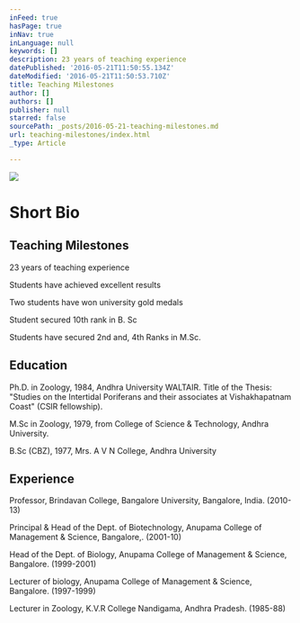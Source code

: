 ```yaml
---
inFeed: true
hasPage: true
inNav: true
inLanguage: null
keywords: []
description: 23 years of teaching experience
datePublished: '2016-05-21T11:50:55.134Z'
dateModified: '2016-05-21T11:50:53.710Z'
title: Teaching Milestones
author: []
authors: []
publisher: null
starred: false
sourcePath: _posts/2016-05-21-teaching-milestones.md
url: teaching-milestones/index.html
_type: Article

---
```

![](https://the-grid-user-content.s3-us-west-2.amazonaws.com/052a26df-96b0-4239-abe4-f96ef9c2e944.jpg)

# Short Bio

## Teaching Milestones

23 years of teaching experience

Students have achieved excellent results 

Two students have won university gold medals

Student secured 10th rank in B. Sc

Students have secured 2nd and, 4th Ranks in M.Sc.

## Education

Ph.D. in Zoology, 1984, Andhra University WALTAIR. Title of the Thesis: "Studies on the Intertidal Poriferans and their associates at Vishakhapatnam Coast" (CSIR fellowship). 

M.Sc in Zoology, 1979, from College of Science & Technology, Andhra University.

B.Sc (CBZ), 1977, Mrs. A V N College, Andhra University

## Experience

Professor, Brindavan College, Bangalore University, Bangalore, India. (2010-13) 

Principal & Head of the Dept. of Biotechnology, Anupama College of Management & Science, Bangalore,. (2001-10) 

Head of the Dept. of Biology, Anupama College of Management & Science, Bangalore. (1999-2001) 

Lecturer of biology, Anupama College of Management & Science, Bangalore. (1997-1999) 

Lecturer in Zoology, K.V.R College Nandigama, Andhra Pradesh. (1985-88)